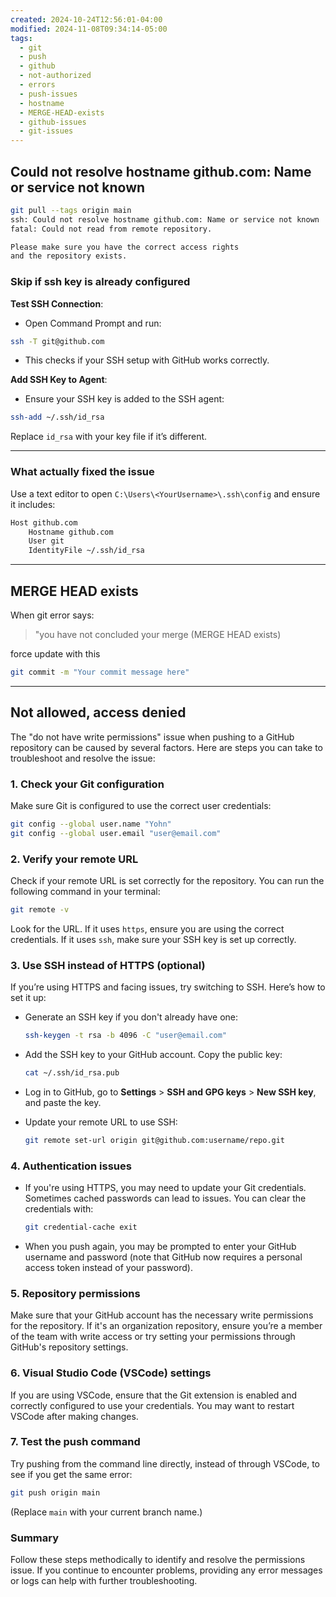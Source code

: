 ```yaml
---
created: 2024-10-24T12:56:01-04:00
modified: 2024-11-08T09:34:14-05:00
tags:
  - git
  - push
  - github
  - not-authorized
  - errors
  - push-issues
  - hostname
  - MERGE-HEAD-exists
  - github-issues
  - git-issues
---
```


## Could not resolve hostname github.com: Name or service not known

```bash
git pull --tags origin main
ssh: Could not resolve hostname github.com: Name or service not known
fatal: Could not read from remote repository.

Please make sure you have the correct access rights
and the repository exists.
```

### Skip if ssh key is already configured

**Test SSH Connection**:

- Open Command Prompt and run:

```bash
ssh -T git@github.com
```

- This checks if your SSH setup with GitHub works correctly.

**Add SSH Key to Agent**:

- Ensure your SSH key is added to the SSH agent:

```bash
ssh-add ~/.ssh/id_rsa
```

Replace `id_rsa` with your key file if it’s different.

---

### What actually fixed the issue

Use a text editor to open `C:\Users\<YourUsername>\.ssh\config` and ensure it includes:

```bash
Host github.com
	Hostname github.com
	User git
	IdentityFile ~/.ssh/id_rsa
```

---

## MERGE HEAD exists

When git error says:

> "you have not concluded your merge (MERGE HEAD exists)

force update with this

```bash
git commit -m "Your commit message here"
```

---

## Not allowed, access denied

The "do not have write permissions" issue when pushing to a GitHub repository can be caused by several factors. Here are steps you can take to troubleshoot and resolve the issue:

### 1. Check your Git configuration

Make sure Git is configured to use the correct user credentials:

```bash
git config --global user.name "Yohn"
git config --global user.email "user@email.com"
```

### 2. Verify your remote URL

Check if your remote URL is set correctly for the repository. You can run the following command in your terminal:

```bash
git remote -v
```

Look for the URL. If it uses `https`, ensure you are using the correct credentials. If it uses `ssh`, make sure your SSH key is set up correctly.

### 3. Use SSH instead of HTTPS (optional)

If you’re using HTTPS and facing issues, try switching to SSH. Here’s how to set it up:

- Generate an SSH key if you don't already have one:

  ```bash
  ssh-keygen -t rsa -b 4096 -C "user@email.com"
  ```

- Add the SSH key to your GitHub account. Copy the public key:

  ```bash
  cat ~/.ssh/id_rsa.pub
  ```

- Log in to GitHub, go to **Settings** > **SSH and GPG keys** > **New SSH key**, and paste the key.

- Update your remote URL to use SSH:

  ```bash
  git remote set-url origin git@github.com:username/repo.git
  ```

### 4. Authentication issues

- If you're using HTTPS, you may need to update your Git credentials. Sometimes cached passwords can lead to issues. You can clear the credentials with:

  ```bash
  git credential-cache exit
  ```

- When you push again, you may be prompted to enter your GitHub username and password (note that GitHub now requires a personal access token instead of your password).

### 5. Repository permissions

Make sure that your GitHub account has the necessary write permissions for the repository. If it's an organization repository, ensure you’re a member of the team with write access or try setting your permissions through GitHub's repository settings.

### 6. Visual Studio Code (VSCode) settings

If you are using VSCode, ensure that the Git extension is enabled and correctly configured to use your credentials. You may want to restart VSCode after making changes.

### 7. Test the push command

Try pushing from the command line directly, instead of through VSCode, to see if you get the same error:

```bash
git push origin main
```

(Replace `main` with your current branch name.)

### Summary

Follow these steps methodically to identify and resolve the permissions issue. If you continue to encounter problems, providing any error messages or logs can help with further troubleshooting.
